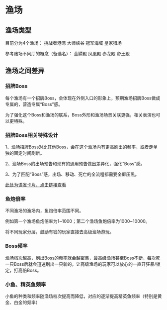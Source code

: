# 渔场
## 渔场类型
目前分为4个渔场： 挑战者港湾    大师峡谷    冠军海域    皇家猎场     

参考赌场不同厅的概念（备选名）： 金鳞殿  凤凰殿  赤龙殿  帝王殿  

## 渔场之间差异
### 招牌Boss
每个渔场有一个招牌Boss，会体现在外侧入口的形象上，预期渔场招牌Boss做成专属的，营造专属“Boss”感。

为了强化这个Boss和渔场的联系，Boss外形和渔场场景关联更强，相关表演也可以更特殊。

### 招牌Boss相关特殊设计
1、渔场招牌Boss对比其他Boss，会在这个渔场内有更高刷出的频率，或者走单独的固定时间刷新。

2、渔场Boss的出场预告和现有的通用预告做出差异化，强化“Boss”感。

3、为了匹配“Boss”感，出场、移动、死亡的全流程都需要全屏压黑。

[此处为语雀卡片，点击链接查看](https://www.yuque.com/ttk5k0/manpny/aqv3skfhkzc5w14g#KTk4z)

### 鱼炮倍率
不同渔场的渔场内，鱼炮倍率范围不同。

例如第一个渔场鱼炮倍率为1~1000；第二个渔场鱼炮倍率为1000~10000。

将不同玩家分层，鼓励有钱的玩家直接去高级渔场游玩。

### Boss频率
渔场档次越高，刷出Boss的频率就会越密集，最高级渔场甚至Boss不断，每次死一只Boss后就会迅速刷出一只新的，让高级渔场的玩家可以放心的一直开狂暴/锁定，打高倍Boss。

### 小鱼、精英鱼频率
小鱼的种类和频率随渔场档次提高而降低，对应的逐渐提高精英鱼频率（特别是黄金、白金的频率）

